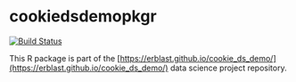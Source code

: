 # cookiedsdemopkgr

[![Build Status](https://travis-ci.org/erblast/cookie_ds_demo.svg?branch=master)](https://travis-ci.org/github/erblast/cookie_ds_demo)

This R package is part of the [https://erblast.github.io/cookie_ds_demo/](https://erblast.github.io/cookie_ds_demo/) data science project repository.

